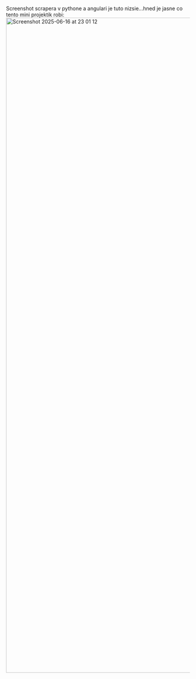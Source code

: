 Screenshot scrapera v pythone a angulari je tuto nizsie...hned je jasne co tento mini projektik robi:
<img width="1792" alt="Screenshot 2025-06-16 at 23 01 12" src="https://github.com/user-attachments/assets/732d07e9-7bb6-4d53-8f1d-5de8331e3a13" />
